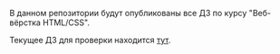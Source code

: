 В данном репозитории будут опубликованы все ДЗ по курсу "Веб-вёрстка HTML/CSS".

Текущее ДЗ для проверки находится [тут](./hw4/).
